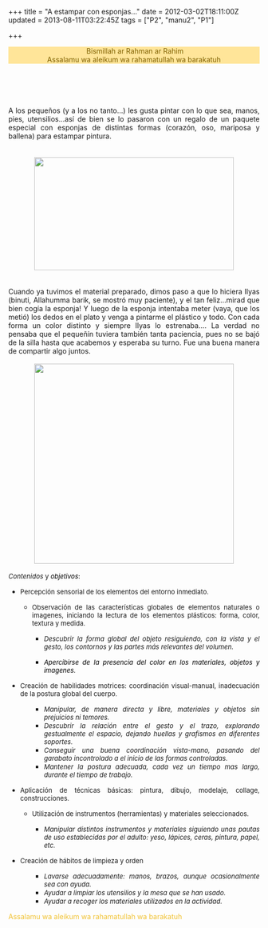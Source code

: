 +++
title = "A estampar con esponjas..."
date = 2012-03-02T18:11:00Z
updated = 2013-08-11T03:22:45Z
tags = ["P2", "manu2", "P1"]

+++

<div dir="ltr" style="text-align: left;" trbidi="on"><div style="background-color: #ffe599; color: #7f6000; text-align: center;">&nbsp;Bismillah ar Rahman ar Rahim</div><div style="background-color: #ffe599; color: #7f6000; text-align: center;">Assalamu wa aleikum wa rahamatullah wa barakatuh</div><div class="separator" style="clear: both; text-align: center;"><a href="http://4.bp.blogspot.com/-mZSjtjWaAGs/T1D8p_gytrI/AAAAAAAAAxs/cp2XiTcgN0g/s1600/assalam.jpeg" imageanchor="1" style="margin-left: 1em; margin-right: 1em;"><br /></a></div><div style="text-align: center;"><a href="http://1.bp.blogspot.com/-Xmr92ApjJ6I/T1D8JwE_xzI/AAAAAAAAAxk/9kQ2TmQ7NYQ/s1600/bismillah1.jpeg" imageanchor="1" style="margin-left: 1em; margin-right: 1em;"><br /></a></div><div class="separator" style="clear: both; text-align: center;"></div><div class="separator" style="clear: both; text-align: center;"><br /></div><div style="text-align: left;"><a href="http://1.bp.blogspot.com/-CQpP0GYgV-E/T1DiD0FGZJI/AAAAAAAAAw8/9jvembMxnWc/s1600/DSC02501.JPG" imageanchor="1" style="margin-left: 1em; margin-right: 1em;"><br /></a></div><div class="separator" style="clear: both; text-align: justify;"><br /></div><div class="separator" style="clear: both; text-align: justify;">A los pequeños (y a los no tanto...) les gusta pintar con lo que sea, manos, pies, utensilios...así de bien se lo pasaron con un regalo de un paquete especial con esponjas de distintas formas (corazón, oso, mariposa y ballena) para estampar pintura.</div><div class="separator" style="clear: both; text-align: center;"><a href="http://1.bp.blogspot.com/-Xmr92ApjJ6I/T1D8JwE_xzI/AAAAAAAAAxk/9kQ2TmQ7NYQ/s1600/bismillah1.jpeg" imageanchor="1" style="margin-left: 1em; margin-right: 1em;"><br /></a></div><div class="separator" style="clear: both; text-align: justify;"><br /></div><div class="separator" style="clear: both; text-align: center;"><a href="http://4.bp.blogspot.com/-DsnokPuygMY/UgJXPPtvIyI/AAAAAAAAFCk/NnyMtdVYD0w/s1600/cats.jpg" imageanchor="1" style="margin-left: 1em; margin-right: 1em;"><img border="0" height="226" src="http://4.bp.blogspot.com/-DsnokPuygMY/UgJXPPtvIyI/AAAAAAAAFCk/NnyMtdVYD0w/s400/cats.jpg" width="400" /></a></div><div class="separator" style="clear: both; text-align: justify;"></div><a name='more'></a><br /><br /><div style="text-align: justify;">Cuando ya tuvimos el material preparado, dimos paso a que lo hiciera Ilyas (binuti, Allahumma barik, se mostró muy paciente), y el tan feliz...mirad que bien cogía la esponja! Y luego de la esponja intentaba meter (vaya, que los metió) los dedos en el plato y venga a pintarme el plástico y todo. Con cada forma un color distinto y siempre Ilyas lo estrenaba.... La verdad no pensaba que el pequeñín tuviera también tanta paciencia, pues no se bajó de la silla hasta que acabemos y esperaba su turno. Fue una buena manera de compartir algo juntos.<br /><br /></div><div class="separator" style="clear: both; text-align: center;"></div><div class="separator" style="clear: both; text-align: center;"><a href="http://3.bp.blogspot.com/-qdript09A2k/UgJYPtOChBI/AAAAAAAAFCw/YIzC62bSBdQ/s1600/catss.jpg" imageanchor="1" style="margin-left: 1em; margin-right: 1em;"><img border="0" height="400" src="http://3.bp.blogspot.com/-qdript09A2k/UgJYPtOChBI/AAAAAAAAFCw/YIzC62bSBdQ/s400/catss.jpg" width="400" /></a></div><div style="text-align: left;"><br /></div><div style="text-align: justify;"><span style="font-size: small;"><i>Contenidos</i> y </span><span style="color: black; font-size: small;"><i>objetivos</i></span><span style="font-size: small;">:</span></div><ul style="text-align: justify;"><li><span style="font-size: small;">Percepción sensorial de los elementos del entorno inmediato.</span></li></ul><ul style="text-align: justify;"><ul><li><span style="font-size: small;">Observación de las características globales de elementos naturales o imagenes, iniciando la lectura de los elementos plásticos: forma, color, textura y medida.</span></li></ul></ul><ul style="text-align: justify;"><ul><ul><li><i><span style="font-size: small;">Descubrir la forma global del objeto resiguiendo, con la vista y el gesto, los contornos y las partes más relevantes del volumen.</span></i></li></ul></ul></ul><ul style="color: black; text-align: justify;"><ul><ul><li><i><span style="font-size: small;">Apercibirse de la presencia del color en los materiales, objetos y imagenes.</span></i></li></ul></ul></ul><ul style="text-align: justify;"><li><span style="font-size: small;">Creación de habilidades motrices: coordinación visual-manual, inadecuación de la postura global del cuerpo.</span></li><ul><ul><li><i><span style="font-size: small;">Manipular, de manera directa y libre, materiales y objetos sin prejuicios ni temores.</span></i></li><li><i><span style="font-size: small;">Descubrir la relación entre el gesto y el trazo, explorando gestualmente el espacio, dejando huellas y grafismos en diferentes soportes.</span></i></li><li><i><span style="font-size: small;">Conseguir una buena coordinación vista-mano, pasando del garabato incontrolado a el inicio de las formas controladas.</span></i></li><li><i><span style="font-size: small;">Mantener la postura adecuada, cada vez un tiempo mas largo, durante el tiempo de trabajo.</span></i></li></ul></ul></ul><ul style="text-align: justify;"></ul><ul style="text-align: justify;"><li><span style="font-size: small;">Aplicación de técnicas básicas: pintura, dibujo, modelaje, collage, construcciones.</span></li></ul><ul style="text-align: justify;"><ul><li><span style="font-size: small;">Utilización de instrumentos (herramientas) y materiales seleccionados.</span></li><ul><li><i><span style="font-size: small;">Manipular distintos instrumentos y materiales siguiendo unas pautas de uso establecidas por el adulto: yeso, lápices, ceras, pintura, papel, etc.</span></i></li></ul></ul></ul><ul style="text-align: justify;"><li><span style="font-size: small;">Creación de hábitos de limpieza y orden</span></li></ul><ul style="text-align: justify;"><ul><ul><li><i><span style="font-size: small;">Lavarse adecuadamente: manos, brazos, aunque ocasionalmente sea con ayuda.</span></i></li><li><i><span style="font-size: small;">Ayudar a limpiar los utensilios y la mesa que se han usado.</span></i></li><li><i><span style="font-size: small;">Ayudar a recoger los materiales utilizados en la actividad.</span></i></li></ul></ul></ul><div style="text-align: left;"><span style="color: #f1c232; text-align: center;">Assalamu wa aleikum wa rahamatullah wa barakatuh</span></div></div>
